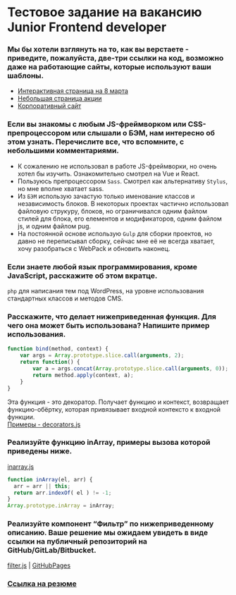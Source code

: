 # Тестовое задание на вакансию Junior Frontend developer

### Мы бы хотели взглянуть на то, как вы верстаете - приведите, пожалуйста, две-три ссылки на код, возможно даже на работающие сайты, которые используют ваши шаблоны. ###

* [Интерактивная страница на 8 марта](https://zolotoy.ru/special-projects/8-marta/)
* [Небольшая страница акции](https://sergeybarbolin.github.io/sber14/)
* [Корпоративный сайт](https://kmu150.ru/)

### Если вы знакомы с любым JS-фреймворком или CSS-препроцессором или слышали о БЭМ, нам интересно об этом узнать. Перечислите все, что вспомните, с небольшими комментариями. ###

* К сожалению не использовал в работе JS-фреймворки, но очень хотел бы изучить. Ознакомительно смотрел на Vue и React.
* Пользуюсь препроцессором `Sass`. Смотрел как альтернативу `Stylus`, но мне вполне хватает sass.
* Из `БЭМ` использую зачастую только именование классов и независимость блоков. В некоторых проектах частично использовал файловую струкуру, блоков, но ограничивался одним файлом стилей для блока, его елементов и модификаторов, одним файлом js, и одним файлом pug.
* На постоянной основе использую `Gulp` для сборки проектов, но давно не переписывал сборку, сейчас мне её не всегда хватает, хочу разобраться с WebPack и обновить наконец.

### Если знаете любой язык программирования, кроме JavaScript, расскажите об этом вкратце. ###

`php` для написания тем под WordPress, на уровне использования стандартных классов и методов CMS.

### Расскажите, что делает нижеприведенная функция. Для чего она может быть использована? Напишите пример использования. ###
```js
function bind(method, context) {
    var args = Array.prototype.slice.call(arguments, 2);
    return function() {
        var a = args.concat(Array.prototype.slice.call(arguments, 0));
        return method.apply(context, a);
    }
}
```
Эта функция - это декоратор. Получает функцию и контекст, возвращает функцию-обёртку, которая привязывает входной контексто к входной функции.  
[Примеры - decorators.js](https://github.com/sergeybarbolin/filter/blob/master/decorators.js)

### Реализуйте функцию inArray, примеры вызова которой приведены ниже. ###
[inarray.js](https://github.com/sergeybarbolin/filter/blob/master/inarray.js) 
```js
function inArray(el, arr) {
  arr = arr || this;
  return arr.indexOf( el ) != -1;
}
Array.prototype.inArray = inArray;
```

### Реализуйте компонент “Фильтр” по нижеприведенному описанию. Ваше решение мы ожидаем увидеть в виде ссылки на публичный репозиторий на GitHub/GitLab/Bitbucket. ###
[filter.js](https://github.com/sergeybarbolin/filter/blob/master/filter.js) | [GitHubPages](https://sergeybarbolin.github.io/filter/)


### [Ссылка на резюме](https://spb.hh.ru/resume/3da4c226ff0584b8f10039ed1f424b43354e46)


